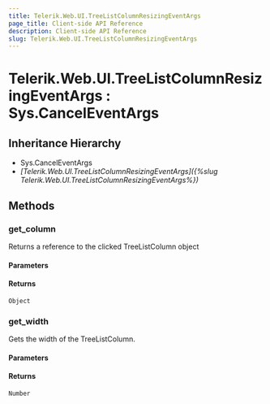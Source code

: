 ```yaml
---
title: Telerik.Web.UI.TreeListColumnResizingEventArgs
page_title: Client-side API Reference
description: Client-side API Reference
slug: Telerik.Web.UI.TreeListColumnResizingEventArgs
---
```


# Telerik.Web.UI.TreeListColumnResizingEventArgs : Sys.CancelEventArgs

## Inheritance Hierarchy

* Sys.CancelEventArgs
* *[Telerik.Web.UI.TreeListColumnResizingEventArgs]({%slug Telerik.Web.UI.TreeListColumnResizingEventArgs%})*

## Methods

### get_column

Returns a reference to the clicked TreeListColumn object

#### Parameters

#### Returns

`Object`

### get_width

Gets the width of the TreeListColumn.

#### Parameters

#### Returns

`Number`